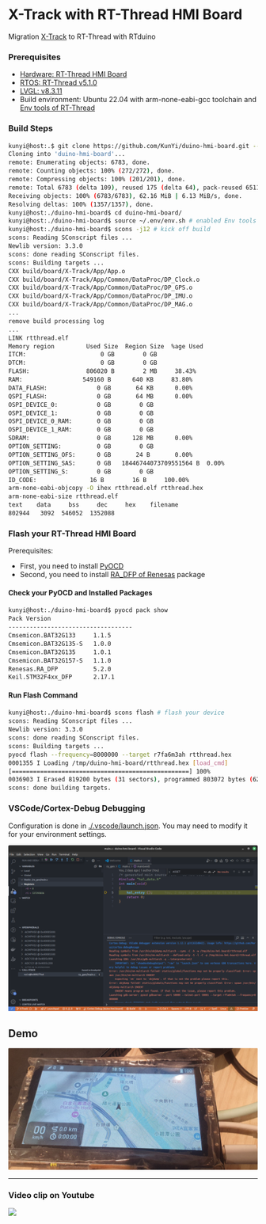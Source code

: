 # X-Track with RT-Thread HMI Board

Migration [X-Track](https://github.com/FASTSHIFT/X-TRACK) to RT-Thread with RTduino

### Prerequisites
- [Hardware: RT-Thread HMI Board](https://rt-thread.medium.com/heads-up-rt-thread-renesas-lvgl-is-about-to-drop-a-cost-effective-hmi-board-30c55b676be3)
- [RTOS: RT-Thread v5.1.0](https://github.com/RT-Thread/rt-thread)
- [LVGL: v8.3.11](https://github.com/lvgl/lvgl)
- Build environment: Ubuntu 22.04 with arm-none-eabi-gcc toolchain and [Env tools of RT-Thread](https://github.com/RT-Thread/env)
### Build Steps

```bash
kunyi@host:.$ git clone https://github.com/KunYi/duino-hmi-board.git --single-branch --branch=X-Track # pull X-Track branch source code
Cloning into 'duino-hmi-board'...
remote: Enumerating objects: 6783, done.
remote: Counting objects: 100% (272/272), done.
remote: Compressing objects: 100% (201/201), done.
remote: Total 6783 (delta 109), reused 175 (delta 64), pack-reused 6511 (from 1)
Receiving objects: 100% (6783/6783), 62.16 MiB | 6.13 MiB/s, done.
Resolving deltas: 100% (1357/1357), done.
kunyi@host:./duino-hmi-board$ cd duino-hmi-board/
kunyi@host:./duino-hmi-board$ source ~/.env/env.sh # enabled Env tools of RT-Thread
kunyi@host:./duino-hmi-board$ scons -j12 # kick off build
scons: Reading SConscript files ...
Newlib version: 3.3.0
scons: done reading SConscript files.
scons: Building targets ...
CXX build/board/X-Track/App/App.o
CXX build/board/X-Track/App/Common/DataProc/DP_Clock.o
CXX build/board/X-Track/App/Common/DataProc/DP_GPS.o
CXX build/board/X-Track/App/Common/DataProc/DP_IMU.o
CXX build/board/X-Track/App/Common/DataProc/DP_MAG.o
...
remove build processing log
...
LINK rtthread.elf
Memory region         Used Size  Region Size  %age Used
ITCM:                     0 GB        0 GB
DTCM:                     0 GB        0 GB
FLASH:                806020 B        2 MB     38.43%
RAM:                 549160 B      640 KB     83.80%
DATA_FLASH:              0 GB       64 KB      0.00%
QSPI_FLASH:              0 GB       64 MB      0.00%
OSPI_DEVICE_0:           0 GB        0 GB
OSPI_DEVICE_1:           0 GB        0 GB
OSPI_DEVICE_0_RAM:       0 GB        0 GB
OSPI_DEVICE_1_RAM:       0 GB        0 GB
SDRAM:                   0 GB      128 MB      0.00%
OPTION_SETTING:          0 GB        0 GB
OPTION_SETTING_OFS:      0 GB       24 B       0.00%
OPTION_SETTING_SAS:      0 GB   18446744073709551564 B  0.00%
OPTION_SETTING_S:        0 GB        0 GB
ID_CODE:               16 B        16 B     100.00%
arm-none-eabi-objcopy -O ihex rtthread.elf rtthread.hex
arm-none-eabi-size rtthread.elf
text    data     bss     dec     hex    filename
802944   3092  546052  1352088
```

### Flash your RT-Thread HMI Board

Prerequisites:
- First, you need to install [PyOCD](https://github.com/pyocd/pyOCD)
- Second, you need to install [RA_DFP of Renesas](https://www.keil.arm.com/packs/ra_dfp-renesas/versions/) package

#### Check your PyOCD and Installed Packages

```bash
kunyi@host:./duino-hmi-board$ pyocd pack show
Pack Version
-----------------------------------
Cmsemicon.BAT32G133     1.1.5
Cmsemicon.BAT32G135-S   1.0.0
Cmsemicon.BAT32G135     1.0.1
Cmsemicon.BAT32G157-S   1.1.0
Renesas.RA_DFP          5.2.0
Keil.STM32F4xx_DFP      2.17.1
```

#### Run Flash Command

```bash
kunyi@host:./duino-hmi-board$ scons flash # flash your device
scons: Reading SConscript files ...
Newlib version: 3.3.0
scons: done reading SConscript files.
scons: Building targets ...
pyocd flash --frequency=8000000 --target r7fa6m3ah rtthread.hex
0001355 I Loading /tmp/duino-hmi-board/rtthread.hex [load_cmd]
[==================================================] 100%
0036903 I Erased 819200 bytes (31 sectors), programmed 803072 bytes (6274 pages), skipped 16 bytes (1 page) at 22.38 kB/s [loader]
scons: done building targets.
```

### VSCode/Cortex-Debug Debugging

Configuration is done in [./.vscode/launch.json](./.vscode/launch.json). You may need to modify it for your environment settings.

![Debugging Screenshot](./media/debugging.png)

## Demo
![Running Demo](./media/running.jpg)

---
### Video clip on Youtube
[![](https://img.youtube.com/vi/3MoG6hRM5G0/0.jpg)](https://www.youtube.com/watch?v=3MoG6hRM5G0)
